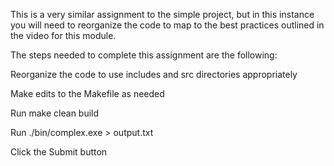 This is a very similar assignment to the simple project, but in this instance you will need to reorganize the code to map to the best practices outlined in the video for this module.

The steps needed to complete this assignment are the following:

Reorganize the code to use includes and src directories appropriately

Make edits to the Makefile as needed

Run make clean build

Run ./bin/complex.exe > output.txt

 Click the Submit button 